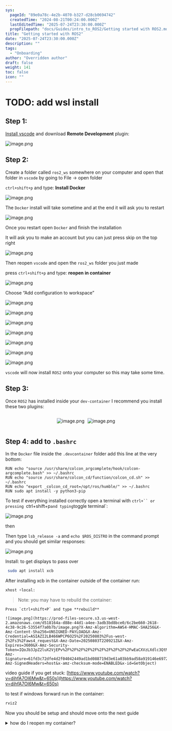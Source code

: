 ```yaml
---
sys:
  pageId: "89e0a78c-4e2b-4070-b327-d28cb0694742"
  createdTime: "2024-08-21T00:24:00.000Z"
  lastEditedTime: "2025-07-24T23:30:00.000Z"
  propFilepath: "docs/Guides/intro_to_ROS2/Getting started with ROS2.md"
title: "Getting started with ROS2"
date: "2025-07-24T23:30:00.000Z"
description: ""
tags:
  - "Onboarding"
author: "Overridden author"
draft: false
weight: 141
toc: false
icon: ""
---
```


# TODO: add wsl install

## Step 1:

[Install vscode](https://code.visualstudio.com/download) and download **Remote Development** plugin:

![image.png](https://prod-files-secure.s3.us-west-2.amazonaws.com/d518164a-d88e-44d1-a4ee-3adb3bd8bce0/efb52993-1881-4a40-b95e-6f020334f022/image.png?X-Amz-Algorithm=AWS4-HMAC-SHA256&X-Amz-Content-Sha256=UNSIGNED-PAYLOAD&X-Amz-Credential=ASIAZI2LB4667WSVBR5E%2F20250803%2Fus-west-2%2Fs3%2Faws4_request&X-Amz-Date=20250803T220913Z&X-Amz-Expires=3600&X-Amz-Security-Token=IQoJb3JpZ2luX2VjEPv%2F%2F%2F%2F%2F%2F%2F%2F%2F%2FwEaCXVzLXdlc3QtMiJHMEUCIB0VYi0m%2Bts9GHbCb7fphay%2FC9f7MzpXzqez23wa8fT6AiEAoIr5AJYmpwieFa08Aw8BKtqGhF%2FOctFB4EBK%2BZkzX04q%2FwMINBAAGgw2Mzc0MjMxODM4MDUiDABFXuFqyU4Xd60wbyrcA3p7m4%2BqjYw7pezxKyT6hRZ9QEvTw8dXs4FsOH%2BOV2o6AVHQtX5c%2F%2Bm1MWwfsg612L0dNgtOUCqwLZ9gl8swJptnFrz5KTWcl%2Ftg68nlwof6VHc0W5NGjLjYk8M6mwMWMVM4jS%2BV1L2nwnkXd%2Feg3zpnQbGhzt2knD93MoOtNR4lommuxVCg27eUG7Y0WCt0%2B81IYJSX49PMs06hZNJ8QwtujKAauhigBMC2UpVEVBHqR2OlWwOhwZBpP0QbbBqlgrBX2gsWOd69hOq0NW%2BM%2BK3UfTt5K5f8O%2F4o5NTpJi56ryLdPDXUI8PVUH0uvFAl%2FcNqkRH3Ngc4nVPrRyROfqz9%2FFCV%2FU7iiodPXcfkC5moRlXE%2B%2BzCTQvfUVwqUjepiJb%2F7M%2F6dLwX3rz1YbAtUbLD4Gxf0dGlM4yBluqIItu3LE9kBNb5BNcG42%2F9JmfvsBceUN%2FL30gRoKvWBlLMb1jxU7wldVQpLgo3Xh3FK9FvSM7JLBN19xOxZXm33DNgPJDXxZVo0vcL3NTAlJWBKOJF3QwMfqkT3ODCrPNLbWI4oa7Rr3skKajUeeRioHG5M4g%2F25599Z757XUGMgxi1iqIHrf4MjwtEPp7jt0vWj3ojPOi42L2brDbvwlgMMbZvsQGOqUByJ4AbJOOVu4zsiaUVy2kA4W4DSCLeUVD59hWRcdMHY1NAkxkSZPgViOrQsYjEe8IjtEhHf9SYUJRtSwIh9qL2jAEzkqzKOriFUQL%2F9G0xc9koUwdofpYLhlOOPoiEIKgQrKcAkEtwNdJrAWXFk%2FAJgjKFMVDLkGel87owzZ31OdjnO5ZdzvR2xunpBBf%2BdNE%2Ba2EOFYENgYX1ysjxtkC7tOoqHb5&X-Amz-Signature=2814b5a607ca7e08fe46e416862616d8e97d83e0e95107d436ef993232267ef5&X-Amz-SignedHeaders=host&x-amz-checksum-mode=ENABLED&x-id=GetObject)

## Step 2:

Create a folder called `ros2_ws` somewhere on your computer and open that folder in `vscode` by going to File → open folder 

`ctrl+shift+p` and type: **Install Docker**

![image.png](https://prod-files-secure.s3.us-west-2.amazonaws.com/d518164a-d88e-44d1-a4ee-3adb3bd8bce0/2269dc0e-1cd5-47ff-bceb-c04ad9b2eab0/image.png?X-Amz-Algorithm=AWS4-HMAC-SHA256&X-Amz-Content-Sha256=UNSIGNED-PAYLOAD&X-Amz-Credential=ASIAZI2LB4667WSVBR5E%2F20250803%2Fus-west-2%2Fs3%2Faws4_request&X-Amz-Date=20250803T220913Z&X-Amz-Expires=3600&X-Amz-Security-Token=IQoJb3JpZ2luX2VjEPv%2F%2F%2F%2F%2F%2F%2F%2F%2F%2FwEaCXVzLXdlc3QtMiJHMEUCIB0VYi0m%2Bts9GHbCb7fphay%2FC9f7MzpXzqez23wa8fT6AiEAoIr5AJYmpwieFa08Aw8BKtqGhF%2FOctFB4EBK%2BZkzX04q%2FwMINBAAGgw2Mzc0MjMxODM4MDUiDABFXuFqyU4Xd60wbyrcA3p7m4%2BqjYw7pezxKyT6hRZ9QEvTw8dXs4FsOH%2BOV2o6AVHQtX5c%2F%2Bm1MWwfsg612L0dNgtOUCqwLZ9gl8swJptnFrz5KTWcl%2Ftg68nlwof6VHc0W5NGjLjYk8M6mwMWMVM4jS%2BV1L2nwnkXd%2Feg3zpnQbGhzt2knD93MoOtNR4lommuxVCg27eUG7Y0WCt0%2B81IYJSX49PMs06hZNJ8QwtujKAauhigBMC2UpVEVBHqR2OlWwOhwZBpP0QbbBqlgrBX2gsWOd69hOq0NW%2BM%2BK3UfTt5K5f8O%2F4o5NTpJi56ryLdPDXUI8PVUH0uvFAl%2FcNqkRH3Ngc4nVPrRyROfqz9%2FFCV%2FU7iiodPXcfkC5moRlXE%2B%2BzCTQvfUVwqUjepiJb%2F7M%2F6dLwX3rz1YbAtUbLD4Gxf0dGlM4yBluqIItu3LE9kBNb5BNcG42%2F9JmfvsBceUN%2FL30gRoKvWBlLMb1jxU7wldVQpLgo3Xh3FK9FvSM7JLBN19xOxZXm33DNgPJDXxZVo0vcL3NTAlJWBKOJF3QwMfqkT3ODCrPNLbWI4oa7Rr3skKajUeeRioHG5M4g%2F25599Z757XUGMgxi1iqIHrf4MjwtEPp7jt0vWj3ojPOi42L2brDbvwlgMMbZvsQGOqUByJ4AbJOOVu4zsiaUVy2kA4W4DSCLeUVD59hWRcdMHY1NAkxkSZPgViOrQsYjEe8IjtEhHf9SYUJRtSwIh9qL2jAEzkqzKOriFUQL%2F9G0xc9koUwdofpYLhlOOPoiEIKgQrKcAkEtwNdJrAWXFk%2FAJgjKFMVDLkGel87owzZ31OdjnO5ZdzvR2xunpBBf%2BdNE%2Ba2EOFYENgYX1ysjxtkC7tOoqHb5&X-Amz-Signature=37625b09605a0bf1d02ad5bb36f334af55019715cd465824bea05ef7c471a7da&X-Amz-SignedHeaders=host&x-amz-checksum-mode=ENABLED&x-id=GetObject)

The `Docker` install will take sometime and at the end it will ask you to restart

![image.png](https://prod-files-secure.s3.us-west-2.amazonaws.com/d518164a-d88e-44d1-a4ee-3adb3bd8bce0/ed233f78-be33-4b1f-b89c-9c346c0e961e/image.png?X-Amz-Algorithm=AWS4-HMAC-SHA256&X-Amz-Content-Sha256=UNSIGNED-PAYLOAD&X-Amz-Credential=ASIAZI2LB4667WSVBR5E%2F20250803%2Fus-west-2%2Fs3%2Faws4_request&X-Amz-Date=20250803T220913Z&X-Amz-Expires=3600&X-Amz-Security-Token=IQoJb3JpZ2luX2VjEPv%2F%2F%2F%2F%2F%2F%2F%2F%2F%2FwEaCXVzLXdlc3QtMiJHMEUCIB0VYi0m%2Bts9GHbCb7fphay%2FC9f7MzpXzqez23wa8fT6AiEAoIr5AJYmpwieFa08Aw8BKtqGhF%2FOctFB4EBK%2BZkzX04q%2FwMINBAAGgw2Mzc0MjMxODM4MDUiDABFXuFqyU4Xd60wbyrcA3p7m4%2BqjYw7pezxKyT6hRZ9QEvTw8dXs4FsOH%2BOV2o6AVHQtX5c%2F%2Bm1MWwfsg612L0dNgtOUCqwLZ9gl8swJptnFrz5KTWcl%2Ftg68nlwof6VHc0W5NGjLjYk8M6mwMWMVM4jS%2BV1L2nwnkXd%2Feg3zpnQbGhzt2knD93MoOtNR4lommuxVCg27eUG7Y0WCt0%2B81IYJSX49PMs06hZNJ8QwtujKAauhigBMC2UpVEVBHqR2OlWwOhwZBpP0QbbBqlgrBX2gsWOd69hOq0NW%2BM%2BK3UfTt5K5f8O%2F4o5NTpJi56ryLdPDXUI8PVUH0uvFAl%2FcNqkRH3Ngc4nVPrRyROfqz9%2FFCV%2FU7iiodPXcfkC5moRlXE%2B%2BzCTQvfUVwqUjepiJb%2F7M%2F6dLwX3rz1YbAtUbLD4Gxf0dGlM4yBluqIItu3LE9kBNb5BNcG42%2F9JmfvsBceUN%2FL30gRoKvWBlLMb1jxU7wldVQpLgo3Xh3FK9FvSM7JLBN19xOxZXm33DNgPJDXxZVo0vcL3NTAlJWBKOJF3QwMfqkT3ODCrPNLbWI4oa7Rr3skKajUeeRioHG5M4g%2F25599Z757XUGMgxi1iqIHrf4MjwtEPp7jt0vWj3ojPOi42L2brDbvwlgMMbZvsQGOqUByJ4AbJOOVu4zsiaUVy2kA4W4DSCLeUVD59hWRcdMHY1NAkxkSZPgViOrQsYjEe8IjtEhHf9SYUJRtSwIh9qL2jAEzkqzKOriFUQL%2F9G0xc9koUwdofpYLhlOOPoiEIKgQrKcAkEtwNdJrAWXFk%2FAJgjKFMVDLkGel87owzZ31OdjnO5ZdzvR2xunpBBf%2BdNE%2Ba2EOFYENgYX1ysjxtkC7tOoqHb5&X-Amz-Signature=04f67b22840f3c7035343c5a8d3061cfd45e589eaa2dbb43cdbdd4493d4331bf&X-Amz-SignedHeaders=host&x-amz-checksum-mode=ENABLED&x-id=GetObject)

Once you restart open `Docker` and finish the installation

It will ask you to make an account but you can just press skip on the top right

![image.png](https://prod-files-secure.s3.us-west-2.amazonaws.com/d518164a-d88e-44d1-a4ee-3adb3bd8bce0/21010ad9-1659-4fd9-9f59-9932a09b2a3d/image.png?X-Amz-Algorithm=AWS4-HMAC-SHA256&X-Amz-Content-Sha256=UNSIGNED-PAYLOAD&X-Amz-Credential=ASIAZI2LB4667WSVBR5E%2F20250803%2Fus-west-2%2Fs3%2Faws4_request&X-Amz-Date=20250803T220913Z&X-Amz-Expires=3600&X-Amz-Security-Token=IQoJb3JpZ2luX2VjEPv%2F%2F%2F%2F%2F%2F%2F%2F%2F%2FwEaCXVzLXdlc3QtMiJHMEUCIB0VYi0m%2Bts9GHbCb7fphay%2FC9f7MzpXzqez23wa8fT6AiEAoIr5AJYmpwieFa08Aw8BKtqGhF%2FOctFB4EBK%2BZkzX04q%2FwMINBAAGgw2Mzc0MjMxODM4MDUiDABFXuFqyU4Xd60wbyrcA3p7m4%2BqjYw7pezxKyT6hRZ9QEvTw8dXs4FsOH%2BOV2o6AVHQtX5c%2F%2Bm1MWwfsg612L0dNgtOUCqwLZ9gl8swJptnFrz5KTWcl%2Ftg68nlwof6VHc0W5NGjLjYk8M6mwMWMVM4jS%2BV1L2nwnkXd%2Feg3zpnQbGhzt2knD93MoOtNR4lommuxVCg27eUG7Y0WCt0%2B81IYJSX49PMs06hZNJ8QwtujKAauhigBMC2UpVEVBHqR2OlWwOhwZBpP0QbbBqlgrBX2gsWOd69hOq0NW%2BM%2BK3UfTt5K5f8O%2F4o5NTpJi56ryLdPDXUI8PVUH0uvFAl%2FcNqkRH3Ngc4nVPrRyROfqz9%2FFCV%2FU7iiodPXcfkC5moRlXE%2B%2BzCTQvfUVwqUjepiJb%2F7M%2F6dLwX3rz1YbAtUbLD4Gxf0dGlM4yBluqIItu3LE9kBNb5BNcG42%2F9JmfvsBceUN%2FL30gRoKvWBlLMb1jxU7wldVQpLgo3Xh3FK9FvSM7JLBN19xOxZXm33DNgPJDXxZVo0vcL3NTAlJWBKOJF3QwMfqkT3ODCrPNLbWI4oa7Rr3skKajUeeRioHG5M4g%2F25599Z757XUGMgxi1iqIHrf4MjwtEPp7jt0vWj3ojPOi42L2brDbvwlgMMbZvsQGOqUByJ4AbJOOVu4zsiaUVy2kA4W4DSCLeUVD59hWRcdMHY1NAkxkSZPgViOrQsYjEe8IjtEhHf9SYUJRtSwIh9qL2jAEzkqzKOriFUQL%2F9G0xc9koUwdofpYLhlOOPoiEIKgQrKcAkEtwNdJrAWXFk%2FAJgjKFMVDLkGel87owzZ31OdjnO5ZdzvR2xunpBBf%2BdNE%2Ba2EOFYENgYX1ysjxtkC7tOoqHb5&X-Amz-Signature=673b9d448f93f53222e8f46aae1b4a0ae724631751f673607dbd43a169b0f314&X-Amz-SignedHeaders=host&x-amz-checksum-mode=ENABLED&x-id=GetObject)

Then reopen `vscode` and open the `ros2_ws` folder you just made

press `ctrl+shift+p` and type: **reopen in container**

![image.png](https://prod-files-secure.s3.us-west-2.amazonaws.com/d518164a-d88e-44d1-a4ee-3adb3bd8bce0/4e93b8c2-41ad-488c-8095-c74205196118/image.png?X-Amz-Algorithm=AWS4-HMAC-SHA256&X-Amz-Content-Sha256=UNSIGNED-PAYLOAD&X-Amz-Credential=ASIAZI2LB4667WSVBR5E%2F20250803%2Fus-west-2%2Fs3%2Faws4_request&X-Amz-Date=20250803T220913Z&X-Amz-Expires=3600&X-Amz-Security-Token=IQoJb3JpZ2luX2VjEPv%2F%2F%2F%2F%2F%2F%2F%2F%2F%2FwEaCXVzLXdlc3QtMiJHMEUCIB0VYi0m%2Bts9GHbCb7fphay%2FC9f7MzpXzqez23wa8fT6AiEAoIr5AJYmpwieFa08Aw8BKtqGhF%2FOctFB4EBK%2BZkzX04q%2FwMINBAAGgw2Mzc0MjMxODM4MDUiDABFXuFqyU4Xd60wbyrcA3p7m4%2BqjYw7pezxKyT6hRZ9QEvTw8dXs4FsOH%2BOV2o6AVHQtX5c%2F%2Bm1MWwfsg612L0dNgtOUCqwLZ9gl8swJptnFrz5KTWcl%2Ftg68nlwof6VHc0W5NGjLjYk8M6mwMWMVM4jS%2BV1L2nwnkXd%2Feg3zpnQbGhzt2knD93MoOtNR4lommuxVCg27eUG7Y0WCt0%2B81IYJSX49PMs06hZNJ8QwtujKAauhigBMC2UpVEVBHqR2OlWwOhwZBpP0QbbBqlgrBX2gsWOd69hOq0NW%2BM%2BK3UfTt5K5f8O%2F4o5NTpJi56ryLdPDXUI8PVUH0uvFAl%2FcNqkRH3Ngc4nVPrRyROfqz9%2FFCV%2FU7iiodPXcfkC5moRlXE%2B%2BzCTQvfUVwqUjepiJb%2F7M%2F6dLwX3rz1YbAtUbLD4Gxf0dGlM4yBluqIItu3LE9kBNb5BNcG42%2F9JmfvsBceUN%2FL30gRoKvWBlLMb1jxU7wldVQpLgo3Xh3FK9FvSM7JLBN19xOxZXm33DNgPJDXxZVo0vcL3NTAlJWBKOJF3QwMfqkT3ODCrPNLbWI4oa7Rr3skKajUeeRioHG5M4g%2F25599Z757XUGMgxi1iqIHrf4MjwtEPp7jt0vWj3ojPOi42L2brDbvwlgMMbZvsQGOqUByJ4AbJOOVu4zsiaUVy2kA4W4DSCLeUVD59hWRcdMHY1NAkxkSZPgViOrQsYjEe8IjtEhHf9SYUJRtSwIh9qL2jAEzkqzKOriFUQL%2F9G0xc9koUwdofpYLhlOOPoiEIKgQrKcAkEtwNdJrAWXFk%2FAJgjKFMVDLkGel87owzZ31OdjnO5ZdzvR2xunpBBf%2BdNE%2Ba2EOFYENgYX1ysjxtkC7tOoqHb5&X-Amz-Signature=11d8f38a26be53bc8cd7a018cb792918d0b68621830cceea223d1080272c52ad&X-Amz-SignedHeaders=host&x-amz-checksum-mode=ENABLED&x-id=GetObject)

Choose “Add configuration to workspace”

![image.png](https://prod-files-secure.s3.us-west-2.amazonaws.com/d518164a-d88e-44d1-a4ee-3adb3bd8bce0/9560b282-5060-4989-ba37-97e7b2c22476/image.png?X-Amz-Algorithm=AWS4-HMAC-SHA256&X-Amz-Content-Sha256=UNSIGNED-PAYLOAD&X-Amz-Credential=ASIAZI2LB4667WSVBR5E%2F20250803%2Fus-west-2%2Fs3%2Faws4_request&X-Amz-Date=20250803T220913Z&X-Amz-Expires=3600&X-Amz-Security-Token=IQoJb3JpZ2luX2VjEPv%2F%2F%2F%2F%2F%2F%2F%2F%2F%2FwEaCXVzLXdlc3QtMiJHMEUCIB0VYi0m%2Bts9GHbCb7fphay%2FC9f7MzpXzqez23wa8fT6AiEAoIr5AJYmpwieFa08Aw8BKtqGhF%2FOctFB4EBK%2BZkzX04q%2FwMINBAAGgw2Mzc0MjMxODM4MDUiDABFXuFqyU4Xd60wbyrcA3p7m4%2BqjYw7pezxKyT6hRZ9QEvTw8dXs4FsOH%2BOV2o6AVHQtX5c%2F%2Bm1MWwfsg612L0dNgtOUCqwLZ9gl8swJptnFrz5KTWcl%2Ftg68nlwof6VHc0W5NGjLjYk8M6mwMWMVM4jS%2BV1L2nwnkXd%2Feg3zpnQbGhzt2knD93MoOtNR4lommuxVCg27eUG7Y0WCt0%2B81IYJSX49PMs06hZNJ8QwtujKAauhigBMC2UpVEVBHqR2OlWwOhwZBpP0QbbBqlgrBX2gsWOd69hOq0NW%2BM%2BK3UfTt5K5f8O%2F4o5NTpJi56ryLdPDXUI8PVUH0uvFAl%2FcNqkRH3Ngc4nVPrRyROfqz9%2FFCV%2FU7iiodPXcfkC5moRlXE%2B%2BzCTQvfUVwqUjepiJb%2F7M%2F6dLwX3rz1YbAtUbLD4Gxf0dGlM4yBluqIItu3LE9kBNb5BNcG42%2F9JmfvsBceUN%2FL30gRoKvWBlLMb1jxU7wldVQpLgo3Xh3FK9FvSM7JLBN19xOxZXm33DNgPJDXxZVo0vcL3NTAlJWBKOJF3QwMfqkT3ODCrPNLbWI4oa7Rr3skKajUeeRioHG5M4g%2F25599Z757XUGMgxi1iqIHrf4MjwtEPp7jt0vWj3ojPOi42L2brDbvwlgMMbZvsQGOqUByJ4AbJOOVu4zsiaUVy2kA4W4DSCLeUVD59hWRcdMHY1NAkxkSZPgViOrQsYjEe8IjtEhHf9SYUJRtSwIh9qL2jAEzkqzKOriFUQL%2F9G0xc9koUwdofpYLhlOOPoiEIKgQrKcAkEtwNdJrAWXFk%2FAJgjKFMVDLkGel87owzZ31OdjnO5ZdzvR2xunpBBf%2BdNE%2Ba2EOFYENgYX1ysjxtkC7tOoqHb5&X-Amz-Signature=57fc16f43d1ae7569ff75d1a8695d1b122806eccc6bc6fe91251eb03a8e6c36c&X-Amz-SignedHeaders=host&x-amz-checksum-mode=ENABLED&x-id=GetObject)

![image.png](https://prod-files-secure.s3.us-west-2.amazonaws.com/d518164a-d88e-44d1-a4ee-3adb3bd8bce0/2ee63f81-886b-48e8-a553-dc6e5eac99e4/image.png?X-Amz-Algorithm=AWS4-HMAC-SHA256&X-Amz-Content-Sha256=UNSIGNED-PAYLOAD&X-Amz-Credential=ASIAZI2LB4667WSVBR5E%2F20250803%2Fus-west-2%2Fs3%2Faws4_request&X-Amz-Date=20250803T220913Z&X-Amz-Expires=3600&X-Amz-Security-Token=IQoJb3JpZ2luX2VjEPv%2F%2F%2F%2F%2F%2F%2F%2F%2F%2FwEaCXVzLXdlc3QtMiJHMEUCIB0VYi0m%2Bts9GHbCb7fphay%2FC9f7MzpXzqez23wa8fT6AiEAoIr5AJYmpwieFa08Aw8BKtqGhF%2FOctFB4EBK%2BZkzX04q%2FwMINBAAGgw2Mzc0MjMxODM4MDUiDABFXuFqyU4Xd60wbyrcA3p7m4%2BqjYw7pezxKyT6hRZ9QEvTw8dXs4FsOH%2BOV2o6AVHQtX5c%2F%2Bm1MWwfsg612L0dNgtOUCqwLZ9gl8swJptnFrz5KTWcl%2Ftg68nlwof6VHc0W5NGjLjYk8M6mwMWMVM4jS%2BV1L2nwnkXd%2Feg3zpnQbGhzt2knD93MoOtNR4lommuxVCg27eUG7Y0WCt0%2B81IYJSX49PMs06hZNJ8QwtujKAauhigBMC2UpVEVBHqR2OlWwOhwZBpP0QbbBqlgrBX2gsWOd69hOq0NW%2BM%2BK3UfTt5K5f8O%2F4o5NTpJi56ryLdPDXUI8PVUH0uvFAl%2FcNqkRH3Ngc4nVPrRyROfqz9%2FFCV%2FU7iiodPXcfkC5moRlXE%2B%2BzCTQvfUVwqUjepiJb%2F7M%2F6dLwX3rz1YbAtUbLD4Gxf0dGlM4yBluqIItu3LE9kBNb5BNcG42%2F9JmfvsBceUN%2FL30gRoKvWBlLMb1jxU7wldVQpLgo3Xh3FK9FvSM7JLBN19xOxZXm33DNgPJDXxZVo0vcL3NTAlJWBKOJF3QwMfqkT3ODCrPNLbWI4oa7Rr3skKajUeeRioHG5M4g%2F25599Z757XUGMgxi1iqIHrf4MjwtEPp7jt0vWj3ojPOi42L2brDbvwlgMMbZvsQGOqUByJ4AbJOOVu4zsiaUVy2kA4W4DSCLeUVD59hWRcdMHY1NAkxkSZPgViOrQsYjEe8IjtEhHf9SYUJRtSwIh9qL2jAEzkqzKOriFUQL%2F9G0xc9koUwdofpYLhlOOPoiEIKgQrKcAkEtwNdJrAWXFk%2FAJgjKFMVDLkGel87owzZ31OdjnO5ZdzvR2xunpBBf%2BdNE%2Ba2EOFYENgYX1ysjxtkC7tOoqHb5&X-Amz-Signature=0eb983b53959e47f8482fddafc6bf237a106a1ec19d40d5827adcc6511f94c54&X-Amz-SignedHeaders=host&x-amz-checksum-mode=ENABLED&x-id=GetObject)

![image.png](https://prod-files-secure.s3.us-west-2.amazonaws.com/d518164a-d88e-44d1-a4ee-3adb3bd8bce0/e0fd626c-c8b6-4b2c-95d1-fa4c26514504/image.png?X-Amz-Algorithm=AWS4-HMAC-SHA256&X-Amz-Content-Sha256=UNSIGNED-PAYLOAD&X-Amz-Credential=ASIAZI2LB4667WSVBR5E%2F20250803%2Fus-west-2%2Fs3%2Faws4_request&X-Amz-Date=20250803T220913Z&X-Amz-Expires=3600&X-Amz-Security-Token=IQoJb3JpZ2luX2VjEPv%2F%2F%2F%2F%2F%2F%2F%2F%2F%2FwEaCXVzLXdlc3QtMiJHMEUCIB0VYi0m%2Bts9GHbCb7fphay%2FC9f7MzpXzqez23wa8fT6AiEAoIr5AJYmpwieFa08Aw8BKtqGhF%2FOctFB4EBK%2BZkzX04q%2FwMINBAAGgw2Mzc0MjMxODM4MDUiDABFXuFqyU4Xd60wbyrcA3p7m4%2BqjYw7pezxKyT6hRZ9QEvTw8dXs4FsOH%2BOV2o6AVHQtX5c%2F%2Bm1MWwfsg612L0dNgtOUCqwLZ9gl8swJptnFrz5KTWcl%2Ftg68nlwof6VHc0W5NGjLjYk8M6mwMWMVM4jS%2BV1L2nwnkXd%2Feg3zpnQbGhzt2knD93MoOtNR4lommuxVCg27eUG7Y0WCt0%2B81IYJSX49PMs06hZNJ8QwtujKAauhigBMC2UpVEVBHqR2OlWwOhwZBpP0QbbBqlgrBX2gsWOd69hOq0NW%2BM%2BK3UfTt5K5f8O%2F4o5NTpJi56ryLdPDXUI8PVUH0uvFAl%2FcNqkRH3Ngc4nVPrRyROfqz9%2FFCV%2FU7iiodPXcfkC5moRlXE%2B%2BzCTQvfUVwqUjepiJb%2F7M%2F6dLwX3rz1YbAtUbLD4Gxf0dGlM4yBluqIItu3LE9kBNb5BNcG42%2F9JmfvsBceUN%2FL30gRoKvWBlLMb1jxU7wldVQpLgo3Xh3FK9FvSM7JLBN19xOxZXm33DNgPJDXxZVo0vcL3NTAlJWBKOJF3QwMfqkT3ODCrPNLbWI4oa7Rr3skKajUeeRioHG5M4g%2F25599Z757XUGMgxi1iqIHrf4MjwtEPp7jt0vWj3ojPOi42L2brDbvwlgMMbZvsQGOqUByJ4AbJOOVu4zsiaUVy2kA4W4DSCLeUVD59hWRcdMHY1NAkxkSZPgViOrQsYjEe8IjtEhHf9SYUJRtSwIh9qL2jAEzkqzKOriFUQL%2F9G0xc9koUwdofpYLhlOOPoiEIKgQrKcAkEtwNdJrAWXFk%2FAJgjKFMVDLkGel87owzZ31OdjnO5ZdzvR2xunpBBf%2BdNE%2Ba2EOFYENgYX1ysjxtkC7tOoqHb5&X-Amz-Signature=74768a72a465754d588cd918f4bb3c7e85791e352617c03d57c09ded2a21c991&X-Amz-SignedHeaders=host&x-amz-checksum-mode=ENABLED&x-id=GetObject)

![image.png](https://prod-files-secure.s3.us-west-2.amazonaws.com/d518164a-d88e-44d1-a4ee-3adb3bd8bce0/a2e13f50-d2ab-4719-a4c2-7ced634bfc9d/image.png?X-Amz-Algorithm=AWS4-HMAC-SHA256&X-Amz-Content-Sha256=UNSIGNED-PAYLOAD&X-Amz-Credential=ASIAZI2LB4667WSVBR5E%2F20250803%2Fus-west-2%2Fs3%2Faws4_request&X-Amz-Date=20250803T220913Z&X-Amz-Expires=3600&X-Amz-Security-Token=IQoJb3JpZ2luX2VjEPv%2F%2F%2F%2F%2F%2F%2F%2F%2F%2FwEaCXVzLXdlc3QtMiJHMEUCIB0VYi0m%2Bts9GHbCb7fphay%2FC9f7MzpXzqez23wa8fT6AiEAoIr5AJYmpwieFa08Aw8BKtqGhF%2FOctFB4EBK%2BZkzX04q%2FwMINBAAGgw2Mzc0MjMxODM4MDUiDABFXuFqyU4Xd60wbyrcA3p7m4%2BqjYw7pezxKyT6hRZ9QEvTw8dXs4FsOH%2BOV2o6AVHQtX5c%2F%2Bm1MWwfsg612L0dNgtOUCqwLZ9gl8swJptnFrz5KTWcl%2Ftg68nlwof6VHc0W5NGjLjYk8M6mwMWMVM4jS%2BV1L2nwnkXd%2Feg3zpnQbGhzt2knD93MoOtNR4lommuxVCg27eUG7Y0WCt0%2B81IYJSX49PMs06hZNJ8QwtujKAauhigBMC2UpVEVBHqR2OlWwOhwZBpP0QbbBqlgrBX2gsWOd69hOq0NW%2BM%2BK3UfTt5K5f8O%2F4o5NTpJi56ryLdPDXUI8PVUH0uvFAl%2FcNqkRH3Ngc4nVPrRyROfqz9%2FFCV%2FU7iiodPXcfkC5moRlXE%2B%2BzCTQvfUVwqUjepiJb%2F7M%2F6dLwX3rz1YbAtUbLD4Gxf0dGlM4yBluqIItu3LE9kBNb5BNcG42%2F9JmfvsBceUN%2FL30gRoKvWBlLMb1jxU7wldVQpLgo3Xh3FK9FvSM7JLBN19xOxZXm33DNgPJDXxZVo0vcL3NTAlJWBKOJF3QwMfqkT3ODCrPNLbWI4oa7Rr3skKajUeeRioHG5M4g%2F25599Z757XUGMgxi1iqIHrf4MjwtEPp7jt0vWj3ojPOi42L2brDbvwlgMMbZvsQGOqUByJ4AbJOOVu4zsiaUVy2kA4W4DSCLeUVD59hWRcdMHY1NAkxkSZPgViOrQsYjEe8IjtEhHf9SYUJRtSwIh9qL2jAEzkqzKOriFUQL%2F9G0xc9koUwdofpYLhlOOPoiEIKgQrKcAkEtwNdJrAWXFk%2FAJgjKFMVDLkGel87owzZ31OdjnO5ZdzvR2xunpBBf%2BdNE%2Ba2EOFYENgYX1ysjxtkC7tOoqHb5&X-Amz-Signature=24b33b7e44a8615a53b016a988e33cb751387159c8669aa0a81f98f3ff901365&X-Amz-SignedHeaders=host&x-amz-checksum-mode=ENABLED&x-id=GetObject)

![image.png](https://prod-files-secure.s3.us-west-2.amazonaws.com/d518164a-d88e-44d1-a4ee-3adb3bd8bce0/6cc478ad-aaba-4bf7-9fcc-403277ab896c/image.png?X-Amz-Algorithm=AWS4-HMAC-SHA256&X-Amz-Content-Sha256=UNSIGNED-PAYLOAD&X-Amz-Credential=ASIAZI2LB4667WSVBR5E%2F20250803%2Fus-west-2%2Fs3%2Faws4_request&X-Amz-Date=20250803T220913Z&X-Amz-Expires=3600&X-Amz-Security-Token=IQoJb3JpZ2luX2VjEPv%2F%2F%2F%2F%2F%2F%2F%2F%2F%2FwEaCXVzLXdlc3QtMiJHMEUCIB0VYi0m%2Bts9GHbCb7fphay%2FC9f7MzpXzqez23wa8fT6AiEAoIr5AJYmpwieFa08Aw8BKtqGhF%2FOctFB4EBK%2BZkzX04q%2FwMINBAAGgw2Mzc0MjMxODM4MDUiDABFXuFqyU4Xd60wbyrcA3p7m4%2BqjYw7pezxKyT6hRZ9QEvTw8dXs4FsOH%2BOV2o6AVHQtX5c%2F%2Bm1MWwfsg612L0dNgtOUCqwLZ9gl8swJptnFrz5KTWcl%2Ftg68nlwof6VHc0W5NGjLjYk8M6mwMWMVM4jS%2BV1L2nwnkXd%2Feg3zpnQbGhzt2knD93MoOtNR4lommuxVCg27eUG7Y0WCt0%2B81IYJSX49PMs06hZNJ8QwtujKAauhigBMC2UpVEVBHqR2OlWwOhwZBpP0QbbBqlgrBX2gsWOd69hOq0NW%2BM%2BK3UfTt5K5f8O%2F4o5NTpJi56ryLdPDXUI8PVUH0uvFAl%2FcNqkRH3Ngc4nVPrRyROfqz9%2FFCV%2FU7iiodPXcfkC5moRlXE%2B%2BzCTQvfUVwqUjepiJb%2F7M%2F6dLwX3rz1YbAtUbLD4Gxf0dGlM4yBluqIItu3LE9kBNb5BNcG42%2F9JmfvsBceUN%2FL30gRoKvWBlLMb1jxU7wldVQpLgo3Xh3FK9FvSM7JLBN19xOxZXm33DNgPJDXxZVo0vcL3NTAlJWBKOJF3QwMfqkT3ODCrPNLbWI4oa7Rr3skKajUeeRioHG5M4g%2F25599Z757XUGMgxi1iqIHrf4MjwtEPp7jt0vWj3ojPOi42L2brDbvwlgMMbZvsQGOqUByJ4AbJOOVu4zsiaUVy2kA4W4DSCLeUVD59hWRcdMHY1NAkxkSZPgViOrQsYjEe8IjtEhHf9SYUJRtSwIh9qL2jAEzkqzKOriFUQL%2F9G0xc9koUwdofpYLhlOOPoiEIKgQrKcAkEtwNdJrAWXFk%2FAJgjKFMVDLkGel87owzZ31OdjnO5ZdzvR2xunpBBf%2BdNE%2Ba2EOFYENgYX1ysjxtkC7tOoqHb5&X-Amz-Signature=c5b18cb02f2baed6132e9869be5d3203881a8770480050e2a5f24d423adfb667&X-Amz-SignedHeaders=host&x-amz-checksum-mode=ENABLED&x-id=GetObject)

![image.png](https://prod-files-secure.s3.us-west-2.amazonaws.com/d518164a-d88e-44d1-a4ee-3adb3bd8bce0/53255b28-f75e-430f-b9e3-c0ac8577e42b/image.png?X-Amz-Algorithm=AWS4-HMAC-SHA256&X-Amz-Content-Sha256=UNSIGNED-PAYLOAD&X-Amz-Credential=ASIAZI2LB4667WSVBR5E%2F20250803%2Fus-west-2%2Fs3%2Faws4_request&X-Amz-Date=20250803T220913Z&X-Amz-Expires=3600&X-Amz-Security-Token=IQoJb3JpZ2luX2VjEPv%2F%2F%2F%2F%2F%2F%2F%2F%2F%2FwEaCXVzLXdlc3QtMiJHMEUCIB0VYi0m%2Bts9GHbCb7fphay%2FC9f7MzpXzqez23wa8fT6AiEAoIr5AJYmpwieFa08Aw8BKtqGhF%2FOctFB4EBK%2BZkzX04q%2FwMINBAAGgw2Mzc0MjMxODM4MDUiDABFXuFqyU4Xd60wbyrcA3p7m4%2BqjYw7pezxKyT6hRZ9QEvTw8dXs4FsOH%2BOV2o6AVHQtX5c%2F%2Bm1MWwfsg612L0dNgtOUCqwLZ9gl8swJptnFrz5KTWcl%2Ftg68nlwof6VHc0W5NGjLjYk8M6mwMWMVM4jS%2BV1L2nwnkXd%2Feg3zpnQbGhzt2knD93MoOtNR4lommuxVCg27eUG7Y0WCt0%2B81IYJSX49PMs06hZNJ8QwtujKAauhigBMC2UpVEVBHqR2OlWwOhwZBpP0QbbBqlgrBX2gsWOd69hOq0NW%2BM%2BK3UfTt5K5f8O%2F4o5NTpJi56ryLdPDXUI8PVUH0uvFAl%2FcNqkRH3Ngc4nVPrRyROfqz9%2FFCV%2FU7iiodPXcfkC5moRlXE%2B%2BzCTQvfUVwqUjepiJb%2F7M%2F6dLwX3rz1YbAtUbLD4Gxf0dGlM4yBluqIItu3LE9kBNb5BNcG42%2F9JmfvsBceUN%2FL30gRoKvWBlLMb1jxU7wldVQpLgo3Xh3FK9FvSM7JLBN19xOxZXm33DNgPJDXxZVo0vcL3NTAlJWBKOJF3QwMfqkT3ODCrPNLbWI4oa7Rr3skKajUeeRioHG5M4g%2F25599Z757XUGMgxi1iqIHrf4MjwtEPp7jt0vWj3ojPOi42L2brDbvwlgMMbZvsQGOqUByJ4AbJOOVu4zsiaUVy2kA4W4DSCLeUVD59hWRcdMHY1NAkxkSZPgViOrQsYjEe8IjtEhHf9SYUJRtSwIh9qL2jAEzkqzKOriFUQL%2F9G0xc9koUwdofpYLhlOOPoiEIKgQrKcAkEtwNdJrAWXFk%2FAJgjKFMVDLkGel87owzZ31OdjnO5ZdzvR2xunpBBf%2BdNE%2Ba2EOFYENgYX1ysjxtkC7tOoqHb5&X-Amz-Signature=c65e07c87f0e8f7a5cf93f583758999e9432d776691199efc4734f26f96d55d5&X-Amz-SignedHeaders=host&x-amz-checksum-mode=ENABLED&x-id=GetObject)

![image.png](https://prod-files-secure.s3.us-west-2.amazonaws.com/d518164a-d88e-44d1-a4ee-3adb3bd8bce0/7c562767-5af9-4ffb-97d1-327bcdf4ee00/image.png?X-Amz-Algorithm=AWS4-HMAC-SHA256&X-Amz-Content-Sha256=UNSIGNED-PAYLOAD&X-Amz-Credential=ASIAZI2LB4667WSVBR5E%2F20250803%2Fus-west-2%2Fs3%2Faws4_request&X-Amz-Date=20250803T220913Z&X-Amz-Expires=3600&X-Amz-Security-Token=IQoJb3JpZ2luX2VjEPv%2F%2F%2F%2F%2F%2F%2F%2F%2F%2FwEaCXVzLXdlc3QtMiJHMEUCIB0VYi0m%2Bts9GHbCb7fphay%2FC9f7MzpXzqez23wa8fT6AiEAoIr5AJYmpwieFa08Aw8BKtqGhF%2FOctFB4EBK%2BZkzX04q%2FwMINBAAGgw2Mzc0MjMxODM4MDUiDABFXuFqyU4Xd60wbyrcA3p7m4%2BqjYw7pezxKyT6hRZ9QEvTw8dXs4FsOH%2BOV2o6AVHQtX5c%2F%2Bm1MWwfsg612L0dNgtOUCqwLZ9gl8swJptnFrz5KTWcl%2Ftg68nlwof6VHc0W5NGjLjYk8M6mwMWMVM4jS%2BV1L2nwnkXd%2Feg3zpnQbGhzt2knD93MoOtNR4lommuxVCg27eUG7Y0WCt0%2B81IYJSX49PMs06hZNJ8QwtujKAauhigBMC2UpVEVBHqR2OlWwOhwZBpP0QbbBqlgrBX2gsWOd69hOq0NW%2BM%2BK3UfTt5K5f8O%2F4o5NTpJi56ryLdPDXUI8PVUH0uvFAl%2FcNqkRH3Ngc4nVPrRyROfqz9%2FFCV%2FU7iiodPXcfkC5moRlXE%2B%2BzCTQvfUVwqUjepiJb%2F7M%2F6dLwX3rz1YbAtUbLD4Gxf0dGlM4yBluqIItu3LE9kBNb5BNcG42%2F9JmfvsBceUN%2FL30gRoKvWBlLMb1jxU7wldVQpLgo3Xh3FK9FvSM7JLBN19xOxZXm33DNgPJDXxZVo0vcL3NTAlJWBKOJF3QwMfqkT3ODCrPNLbWI4oa7Rr3skKajUeeRioHG5M4g%2F25599Z757XUGMgxi1iqIHrf4MjwtEPp7jt0vWj3ojPOi42L2brDbvwlgMMbZvsQGOqUByJ4AbJOOVu4zsiaUVy2kA4W4DSCLeUVD59hWRcdMHY1NAkxkSZPgViOrQsYjEe8IjtEhHf9SYUJRtSwIh9qL2jAEzkqzKOriFUQL%2F9G0xc9koUwdofpYLhlOOPoiEIKgQrKcAkEtwNdJrAWXFk%2FAJgjKFMVDLkGel87owzZ31OdjnO5ZdzvR2xunpBBf%2BdNE%2Ba2EOFYENgYX1ysjxtkC7tOoqHb5&X-Amz-Signature=5b4f98683391bac7aecb70fe4599e1279495991e91e174660b79300d0ab5a141&X-Amz-SignedHeaders=host&x-amz-checksum-mode=ENABLED&x-id=GetObject)

`vscode` will now install `ROS2` onto your computer so this may take some time.

## Step 3:

Once `ROS2` has installed inside your `dev-container` I recommend you install these two plugins:

<div style="display: flex;flex-direction: row; column-gap:10px; max-width: 630px;justify-content: center;">
<div>

![image.png](https://prod-files-secure.s3.us-west-2.amazonaws.com/d518164a-d88e-44d1-a4ee-3adb3bd8bce0/3fc3d550-5a54-4ba1-ba6b-faa01cdb7369/image.png?X-Amz-Algorithm=AWS4-HMAC-SHA256&X-Amz-Content-Sha256=UNSIGNED-PAYLOAD&X-Amz-Credential=ASIAZI2LB466RPU6VUBS%2F20250803%2Fus-west-2%2Fs3%2Faws4_request&X-Amz-Date=20250803T220919Z&X-Amz-Expires=3600&X-Amz-Security-Token=IQoJb3JpZ2luX2VjEPv%2F%2F%2F%2F%2F%2F%2F%2F%2F%2FwEaCXVzLXdlc3QtMiJHMEUCIQDbM8sO3d%2BCFTz2ONu4iPPgjUeYhxib7Aoj0apO%2B9b2HQIgH5mugtGlmxSt44MQovyIVD8MAazPg7qwZxgO76zLm9Mq%2FwMINBAAGgw2Mzc0MjMxODM4MDUiDNOz6mEG0%2FMssL5mjircAxmZoBnzGjsBi6wLgpAp0q5dwpzDwbz68jET7jLTA%2FHVCZwzO7tutJi7vWs6NQ72m0mpJS%2BXOJX3ahEd1WwbNAahVa%2B5nYVv%2Fz6RNtve96FF5oJhwa2FL%2BWvAIfnL6WMEqCJOSksF7VQu0T3Ibp1O3Rohw1DZb9vnFe31Z6nnKyu3iLLAfuFj%2FxZbeqTm7vsHUp3A6Tz2O4xxnxmpNKeGDI6geiN%2FrQRikhjvxNhyiqmTY1QhLEYkM59LBwhGvlXbHji%2BUxq0yfiO5HnJB9QKN%2FaG1R7Z2T9HW3fBZIn8q5XxMCrd8utiR%2B7MNoSUXPWYOYuVITeN%2Bzwu%2BF92Non0lsx9IRt2aEi78Oc2o9IkVX%2BzlgWJ4bL5K%2B4ykLk73ahOzr5YU6lkxYxRCXk9mIEDaJL9ghzXaVyZDvgOSklE0LGq7XhEaaiPhIx5Sl4MuBahqqFyeywmtngJxDJpMx%2BxDa6%2B0lNuqp2ofgmz5dSJ00kaMz9jMtqTN7kWt7rR9exQ5vPXg2JdWXp82ZeZuduh1ZpUHUicS2oPB7kzDqII%2BAfphOqhjTAB%2FY4bbbum1Z%2FAXtgw7kUwRMIo3ntGuZE8curY66pO3PUjJeGSwp6ShIx2oDFq7FONEPBiQauMP%2FZvsQGOqUB%2FsTsrz3akFyxXU3m9fcRUqJkI9s5NvfjLJahZ%2BiKnr5Ke5IsmU8Y%2Bj9avkXqxXkngppg1R0FgyXSaiX8hTrYuhQuXHWFCazu%2B5C3inBgqS5oX032p%2BC1FasqlFa7CioTiko1FQLKHluw6eenj4mXHB3j1AyhNGKeDg4K5gCvHAUGAWAOiNJ4QDn9w6XYkX4A7IEFaNlnN8ScOIM0m2whXBzoQYWS&X-Amz-Signature=3ad0ebac4f058365ee52651095c8d65845e8b71b258af350de45b0221a9b8e1a&X-Amz-SignedHeaders=host&x-amz-checksum-mode=ENABLED&x-id=GetObject)

</div>
<div>

![image.png](https://prod-files-secure.s3.us-west-2.amazonaws.com/d518164a-d88e-44d1-a4ee-3adb3bd8bce0/d994cc66-13c2-4093-a5a3-f84cf4601a82/image.png?X-Amz-Algorithm=AWS4-HMAC-SHA256&X-Amz-Content-Sha256=UNSIGNED-PAYLOAD&X-Amz-Credential=ASIAZI2LB4663ZCBTLIA%2F20250803%2Fus-west-2%2Fs3%2Faws4_request&X-Amz-Date=20250803T220921Z&X-Amz-Expires=3600&X-Amz-Security-Token=IQoJb3JpZ2luX2VjEPv%2F%2F%2F%2F%2F%2F%2F%2F%2F%2FwEaCXVzLXdlc3QtMiJGMEQCIAGs0Qix9N%2FmQ3UzL4bLNrUxmkLFI3UhcWwLBNW7cMo5AiBYhdAyhdu54cgKFdOiStBK7gzCa2YIxg8N5xR3%2F%2BOm%2BSr%2FAwg0EAAaDDYzNzQyMzE4MzgwNSIMBmt3N0JGh%2B6qpffKKtwDQPXjk0p8v%2BTV7vI%2BnrDDoQZsk%2FltBE%2F5nhYR8jdZjRnDnBL2v2hgf8XEB683uFKbnR5Lp8HzIO%2FRFy54G2qu82jGIzHHnXoGAm2PKeoIkqkwQDvwyw%2BKPtyyq0bA6lT7idjpcYbhEFPeZt1TpMqtdNhj2ujEg6nGv4o965P4TUEuDfeAbEmfDQru09h18DNpRvJfJS8QP4D5jw3PHFsNCdvAgY4iIxk2WTCl0cG9lYqJunXtB3WVIgeZT6H6Afu8cpsDu6huSk98N75kwpo5wrYoNSK1PRXRUijxsWto3U30QhVCrScSe4Hxx%2FUhkNyXBXP%2FLQwGWKTyDMkK%2Fc%2FGVQZB4ix8YMbgrAm81K29%2Bws1UqAvpw7psSxI9ocBwrviuho%2BL6WR%2FUspYqEX87h7B%2BQbSles33MP0q6fgv2wIRpUIax%2FvmGohnYsDIBZeKeoTQaieQakukbiChSpl9QsdCf2v85wcJ4MXNv5gvdLey2taogKwq6wka5VCBiRGfsUWq8cEaaKoySyUADTrvYeElqJEsUpEiOR%2BohnWVPvuFmW%2BeoE6Gebxu1fN9srUbd6CsCGdgO9eFmm2G%2B14XFXn12MY137gH5Sngv%2FWbUWMMIBrr3rC%2B1lQwvAHV8wzNm%2BxAY6pgFj4qmX%2FFBrGsht%2FI%2FOqOueiDvYwndgeIVui5csqvXdxODAKdpyMhOwylG49bl9vzDSzF4X8S8oSeKGOUMeiNTeNBD2sNajK8DJhsxMiJU8mI9FMaa%2FAgtacLIrmwMcIhwI2eEVlXWQFgIw%2BIg5k1iw0GAAApI%2FXuFyCsZsUp3GBOcPWOeoJ3BJW%2F0n3SZZ%2BHUg3YkCOzOsdACk13SWFjrHbNa1T3SK&X-Amz-Signature=f6ef5084d91af47685dfc6589e1b19dabe85c480362fb277312a78b3dd9cfd92&X-Amz-SignedHeaders=host&x-amz-checksum-mode=ENABLED&x-id=GetObject)

</div>
</div>

## Step 4: add to `.bashrc`

In the `Docker` file inside the `.devcontainer` folder add this line at the very bottom: 

```docker
RUN echo "source /usr/share/colcon_argcomplete/hook/colcon-argcomplete.bash" >> ~/.bashrc
RUN echo "source /usr/share/colcon_cd/function/colcon_cd.sh" >> ~/.bashrc
RUN echo "export _colcon_cd_root=/opt/ros/humble/" >> ~/.bashrc
RUN sudo apt install -y python3-pip 
```

To test if everything installed correctly open a terminal with `ctrl+`` or pressing `ctrl+shift+p` and typing `toggle terminal`:

![image.png](https://prod-files-secure.s3.us-west-2.amazonaws.com/d518164a-d88e-44d1-a4ee-3adb3bd8bce0/6a4943d8-b04e-4c02-9a58-775f3384d1a5/image.png?X-Amz-Algorithm=AWS4-HMAC-SHA256&X-Amz-Content-Sha256=UNSIGNED-PAYLOAD&X-Amz-Credential=ASIAZI2LB4667WSVBR5E%2F20250803%2Fus-west-2%2Fs3%2Faws4_request&X-Amz-Date=20250803T220913Z&X-Amz-Expires=3600&X-Amz-Security-Token=IQoJb3JpZ2luX2VjEPv%2F%2F%2F%2F%2F%2F%2F%2F%2F%2FwEaCXVzLXdlc3QtMiJHMEUCIB0VYi0m%2Bts9GHbCb7fphay%2FC9f7MzpXzqez23wa8fT6AiEAoIr5AJYmpwieFa08Aw8BKtqGhF%2FOctFB4EBK%2BZkzX04q%2FwMINBAAGgw2Mzc0MjMxODM4MDUiDABFXuFqyU4Xd60wbyrcA3p7m4%2BqjYw7pezxKyT6hRZ9QEvTw8dXs4FsOH%2BOV2o6AVHQtX5c%2F%2Bm1MWwfsg612L0dNgtOUCqwLZ9gl8swJptnFrz5KTWcl%2Ftg68nlwof6VHc0W5NGjLjYk8M6mwMWMVM4jS%2BV1L2nwnkXd%2Feg3zpnQbGhzt2knD93MoOtNR4lommuxVCg27eUG7Y0WCt0%2B81IYJSX49PMs06hZNJ8QwtujKAauhigBMC2UpVEVBHqR2OlWwOhwZBpP0QbbBqlgrBX2gsWOd69hOq0NW%2BM%2BK3UfTt5K5f8O%2F4o5NTpJi56ryLdPDXUI8PVUH0uvFAl%2FcNqkRH3Ngc4nVPrRyROfqz9%2FFCV%2FU7iiodPXcfkC5moRlXE%2B%2BzCTQvfUVwqUjepiJb%2F7M%2F6dLwX3rz1YbAtUbLD4Gxf0dGlM4yBluqIItu3LE9kBNb5BNcG42%2F9JmfvsBceUN%2FL30gRoKvWBlLMb1jxU7wldVQpLgo3Xh3FK9FvSM7JLBN19xOxZXm33DNgPJDXxZVo0vcL3NTAlJWBKOJF3QwMfqkT3ODCrPNLbWI4oa7Rr3skKajUeeRioHG5M4g%2F25599Z757XUGMgxi1iqIHrf4MjwtEPp7jt0vWj3ojPOi42L2brDbvwlgMMbZvsQGOqUByJ4AbJOOVu4zsiaUVy2kA4W4DSCLeUVD59hWRcdMHY1NAkxkSZPgViOrQsYjEe8IjtEhHf9SYUJRtSwIh9qL2jAEzkqzKOriFUQL%2F9G0xc9koUwdofpYLhlOOPoiEIKgQrKcAkEtwNdJrAWXFk%2FAJgjKFMVDLkGel87owzZ31OdjnO5ZdzvR2xunpBBf%2BdNE%2Ba2EOFYENgYX1ysjxtkC7tOoqHb5&X-Amz-Signature=eef0cee3ddc79b23120efddf0c739837a9586da5873761124ec3722a63ea5f83&X-Amz-SignedHeaders=host&x-amz-checksum-mode=ENABLED&x-id=GetObject)

then 

Then type `lsb_release -a` and `echo $ROS_DISTRO` in the command prompt and you should get similar responses:

![image.png](https://prod-files-secure.s3.us-west-2.amazonaws.com/d518164a-d88e-44d1-a4ee-3adb3bd8bce0/3e635dec-a805-4e85-8b9e-d000e5b71a4e/image.png?X-Amz-Algorithm=AWS4-HMAC-SHA256&X-Amz-Content-Sha256=UNSIGNED-PAYLOAD&X-Amz-Credential=ASIAZI2LB4667WSVBR5E%2F20250803%2Fus-west-2%2Fs3%2Faws4_request&X-Amz-Date=20250803T220913Z&X-Amz-Expires=3600&X-Amz-Security-Token=IQoJb3JpZ2luX2VjEPv%2F%2F%2F%2F%2F%2F%2F%2F%2F%2FwEaCXVzLXdlc3QtMiJHMEUCIB0VYi0m%2Bts9GHbCb7fphay%2FC9f7MzpXzqez23wa8fT6AiEAoIr5AJYmpwieFa08Aw8BKtqGhF%2FOctFB4EBK%2BZkzX04q%2FwMINBAAGgw2Mzc0MjMxODM4MDUiDABFXuFqyU4Xd60wbyrcA3p7m4%2BqjYw7pezxKyT6hRZ9QEvTw8dXs4FsOH%2BOV2o6AVHQtX5c%2F%2Bm1MWwfsg612L0dNgtOUCqwLZ9gl8swJptnFrz5KTWcl%2Ftg68nlwof6VHc0W5NGjLjYk8M6mwMWMVM4jS%2BV1L2nwnkXd%2Feg3zpnQbGhzt2knD93MoOtNR4lommuxVCg27eUG7Y0WCt0%2B81IYJSX49PMs06hZNJ8QwtujKAauhigBMC2UpVEVBHqR2OlWwOhwZBpP0QbbBqlgrBX2gsWOd69hOq0NW%2BM%2BK3UfTt5K5f8O%2F4o5NTpJi56ryLdPDXUI8PVUH0uvFAl%2FcNqkRH3Ngc4nVPrRyROfqz9%2FFCV%2FU7iiodPXcfkC5moRlXE%2B%2BzCTQvfUVwqUjepiJb%2F7M%2F6dLwX3rz1YbAtUbLD4Gxf0dGlM4yBluqIItu3LE9kBNb5BNcG42%2F9JmfvsBceUN%2FL30gRoKvWBlLMb1jxU7wldVQpLgo3Xh3FK9FvSM7JLBN19xOxZXm33DNgPJDXxZVo0vcL3NTAlJWBKOJF3QwMfqkT3ODCrPNLbWI4oa7Rr3skKajUeeRioHG5M4g%2F25599Z757XUGMgxi1iqIHrf4MjwtEPp7jt0vWj3ojPOi42L2brDbvwlgMMbZvsQGOqUByJ4AbJOOVu4zsiaUVy2kA4W4DSCLeUVD59hWRcdMHY1NAkxkSZPgViOrQsYjEe8IjtEhHf9SYUJRtSwIh9qL2jAEzkqzKOriFUQL%2F9G0xc9koUwdofpYLhlOOPoiEIKgQrKcAkEtwNdJrAWXFk%2FAJgjKFMVDLkGel87owzZ31OdjnO5ZdzvR2xunpBBf%2BdNE%2Ba2EOFYENgYX1ysjxtkC7tOoqHb5&X-Amz-Signature=c7af2947d8701ba939ec9ed2914f1e733439c29c417cbc6fd1de3b6f94596e8e&X-Amz-SignedHeaders=host&x-amz-checksum-mode=ENABLED&x-id=GetObject)

Install:  to get displays to pass over

```bash
 sudo apt install xcb
```

After installing xcb in the container outside of the container run:

```python
xhost +local:
```

> Note: you may have to rebuild the container:

	Press `ctrl+shift+P` and type **rebuild**

	![image.png](https://prod-files-secure.s3.us-west-2.amazonaws.com/d518164a-d88e-44d1-a4ee-3adb3bd8bce0/6c2be660-2618-4c38-9c26-53554f7a0b7b/image.png?X-Amz-Algorithm=AWS4-HMAC-SHA256&X-Amz-Content-Sha256=UNSIGNED-PAYLOAD&X-Amz-Credential=ASIAZI2LB466WPCP6O25%2F20250803%2Fus-west-2%2Fs3%2Faws4_request&X-Amz-Date=20250803T220921Z&X-Amz-Expires=3600&X-Amz-Security-Token=IQoJb3JpZ2luX2VjEPv%2F%2F%2F%2F%2F%2F%2F%2F%2F%2FwEaCXVzLXdlc3QtMiJHMEUCIQDs8%2BcMnP9AP%2FLBRvta9Aq5SniV%2F2tb58U7HwjIzuW9GQIgIlNz2UrQgn6Q7YbE5pATNOJwhsoIaectt3RvNCgNSWwq%2FwMINBAAGgw2Mzc0MjMxODM4MDUiDK5FeVrn8sLJpLtCCyrcA%2F1v5mPd2ZXIdytvQRsHlMR2M9WizMqyQZhIRKgE4SYJTp0iCDEE8eTJu4%2B8oJ1gQ0akWKlXA2447ltMs8n9WNAVEcy3hX%2BMzD2dVj%2BDIyK2uRKpVGdL0v0tmZZFYcgzs%2BxNVHQfTEG3oyzF98FG4lBHGzul9FoV97Fw%2BmQSRDf0iITRVhsRk%2BSIpkNdL7OoVRywcq4Rwsy0sY1D8USzkW7yE9m8Ldr68rZ8M45zEfce3q87PfcnAsHuZ0x2WPxIKgBFSt9yt%2FrUP0VMdJKohEKMsFIremC6O%2BxYnEpITpw5zju%2FivIbTPwLhB09kwyji4TAOxiSpZuQUF1d9v5zqKGGuJKHlZDA4dirAyIN62dI2%2BkqtV6fbGPC0YSmhUOGYMdzJ9UfK7scdE233RhfLaKxX%2FtP3%2BRAkGpYDQt1z4A9sCArI6qxIzMxGLalq1IllBXxfQhQSXweiHD9lTKvtLejgDmfimPjjAoGQTf2FvlU6MlZtpC8UKlR5I%2Fv3es2XTuIuQV9mSB%2BPMUU%2BS7F%2F9cOv42MWMYOUN%2BRg28l3Bf1GlaeYKPD7N7gG8%2FaxdaryyQ4Fn37hhtGZDbEgwlETdZxjwJwUeW%2FcZ8yY48EYYKxLlipHvnrTkzv5fj8MLnZvsQGOqUBtMzr%2BtZxD1OGfnnBO5vUR%2F%2F18N8Ob0xG8BqMwZGmR3psf7Tn8TIIVra6M85FbCVDokkPN9%2BTGPadbCw6opCzlYBHAI9KsfQTD43mFL3ksuPyHTsIpgjrGo%2FsK0IruS64N9MLL2jSRKsJvvTM79b5g8%2F3cOi%2FZRqPZ7Qo3ZN2i43MZiJjWili4cvNjADcNS4nftS1LSbpo%2BB2MM3IJVnC%2B5vlL%2BbG&X-Amz-Signature=61fd3c72dfe4d2f04042449ad1bd088719d3e61a03bb9ad58a919146e697271f&X-Amz-SignedHeaders=host&x-amz-checksum-mode=ENABLED&x-id=GetObject)

video guide if you get stuck: [https://www.youtube.com/watch?v=dihfA7Ol6Mw&t=650s](https://www.youtube.com/watch?v=dihfA7Ol6Mw&t=650s)

to test if windows forward run in the container:

```bash
rviz2
```

Now you should be setup and should move onto the next guide 

<details>
      <summary>how do I reopen my container?</summary>
      TODO:
  </details>
